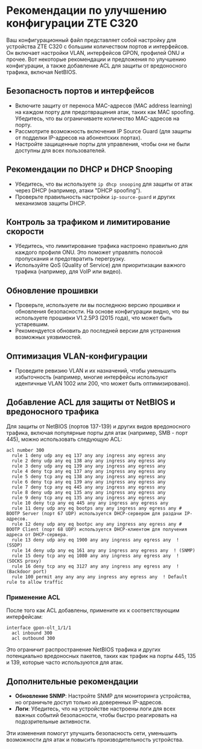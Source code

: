 # Рекомендации по улучшению конфигурации ZTE C320

Ваш конфигурационный файл представляет собой настройку для устройства ZTE C320 с большим количеством портов и интерфейсов. Он включает настройки VLAN, интерфейсов GPON, профилей ONU и прочее. Вот некоторые рекомендации и предложения по улучшению конфигурации, а также добавление ACL для защиты от вредоносного трафика, включая NetBIOS.

## Безопасность портов и интерфейсов

- Включите защиту от переноса MAC-адресов (MAC address learning) на каждом порту для предотвращения атак, таких как MAC spoofing. Убедитесь, что вы ограничиваете количество MAC-адресов на порту.
- Рассмотрите возможность включения IP Source Guard (для защиты от подделки IP-адресов на абонентских портах).
- Настройте защищенные порты для управления, чтобы они не были доступны для всех пользователей.

## Рекомендации по DHCP и DHCP Snooping

- Убедитесь, что вы используете `ip dhcp snooping` для защиты от атак через DHCP (например, атаки "DHCP spoofing").
- Проверьте правильность настройки `ip-source-guard` и других механизмов защиты DHCP.

## Контроль за трафиком и лимитирование скорости

- Убедитесь, что лимитирование трафика настроено правильно для каждого профиля ONU. Это поможет управлять полосой пропускания и предотвратить перегрузку.
- Используйте QoS (Quality of Service) для приоритизации важного трафика (например, для VoIP или видео).

## Обновление прошивки

- Проверьте, используете ли вы последнюю версию прошивки и обновления безопасности. На основе конфигурации видно, что вы используете прошивки V1.2.5P3 (2015 года), что может быть устаревшим.
- Рекомендуется обновить до последней версии для устранения возможных уязвимостей.

## Оптимизация VLAN-конфигурации

- Проведите ревизию VLAN и их назначений, чтобы уменьшить избыточность (например, многие интерфейсы используют идентичные VLAN 1002 или 200, что может быть оптимизировано).

## Добавление ACL для защиты от NetBIOS и вредоносного трафика

Для защиты от NetBIOS (портов 137-139) и других видов вредоносного трафика, включая популярные порты для атак (например, SMB - порт 445), можно использовать следующую ACL:

```shell
acl number 300
  rule 1 deny udp any eq 137 any any ingress any egress any
  rule 2 deny udp any eq 138 any any ingress any egress any
  rule 3 deny udp any eq 139 any any ingress any egress any
  rule 4 deny tcp any eq 137 any any ingress any egress any
  rule 5 deny tcp any eq 138 any any ingress any egress any
  rule 6 deny tcp any eq 139 any any ingress any egress any
  rule 7 deny tcp any eq 445 any any ingress any egress any
  rule 8 deny udp any eq 135 any any ingress any egress any
  rule 9 deny tcp any eq 135 any any ingress any egress any
  rule 10 deny tcp any eq 445 any any ingress any egress any
  rule 11 deny udp any eq bootps any any ingress any egress any # BOOTP Server (порт 67 UDP) используется DHCP-сервером для раздачи IP-адресов.
  rule 12 deny udp any eq bootpc any any ingress any egress any # BOOTP Client (порт 68 UDP) используется DHCP-клиентом для получения адреса от DHCP-сервера.
  rule 13 deny udp any eq 1900 any any ingress any egress any  ! (SSDP)
  rule 14 deny udp any eq 161 any any ingress any egress any  ! (SNMP)
  rule 15 deny tcp any eq 1080 any any ingress any egress any  ! (SOCKS proxy)
  rule 16 deny tcp any eq 3127 any any ingress any egress any  ! (Backdoor port)
  rule 100 permit any any any any ingress any egress any  ! Default rule to allow traffic
```

### Применение ACL

После того как ACL добавлены, примените их к соответствующим интерфейсам:

```shell
interface gpon-olt_1/1/1
  acl inbound 300
  acl outbound 300
```

Это ограничит распространение NetBIOS трафика и других потенциально вредоносных пакетов, таких как трафик на порты 445, 135 и 139, которые часто используются для атак.

## Дополнительные рекомендации

- **Обновление SNMP**: Настройте SNMP для мониторинга устройства, но ограничьте доступ только из доверенных IP-адресов.
- **Логи**: Убедитесь, что на устройстве настроены логи для всех важных событий безопасности, чтобы быстро реагировать на подозрительные активности.

Эти изменения помогут улучшить безопасность сети, уменьшить возможности для атак и повысить производительность устройства.

